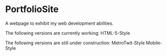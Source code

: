 PortfolioSite
=============

A webpage to exhibit my web development abilities.

The following versions are currently working:
HTML-5-Style

The following versions are still under construction:
MetroTwit-Style
Mobile-Style

